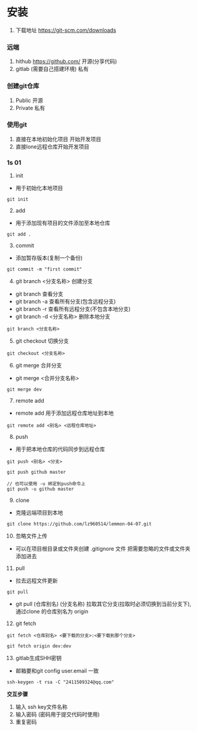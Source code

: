 # 安装
1. 下载地址 https://git-scm.com/downloads

### 远端
1. hithub https://github.com/  开源(分享代码)
2. gitlab (需要自己搭建环境)  私有

### 创建git仓库
1. Public 开源
2. Private 私有

### 使用git 
1. 直接在本地初始化项目 开始开发项目
2. 直接lone远程仓库开始开发项目

### 1s 01
1. init
- 用于初始化本地项目
```
git init
```
2. add
- 用于添加现有项目的文件添加至本地仓库
```
git add .
```
3. commit
- 添加暂存版本(复制一个备份)
```
git commit -m "first commit"
```
4. git branch <分支名称> 创建分支
- git branch 查看分支
- git branch -a 查看所有分支(包含远程分支)
- git branch -r 查看所有远程分支(不包含本地分支)
- git branch -d <分支名称> 删除本地分支
```
git branch <分支名称>
```
5. git checkout 切换分支
```
git checkout <分支名称>
```
6. git merge 合并分支
- git merge <合并分支名称>
```
git merge dev
```
7. remote add
- remote add 用于添加远程仓库地址到本地
```
git remote add <别名> <远程仓库地址>
```
8. push
- 用于把本地仓库的代码同步到远程仓库
```
git push <别名> <分支>

git push github master

// 也可以使用 -u 绑定到push命令上
git push -u github master
```
9. clone
- 克隆远端项目到本地
```
git clone https://github.com/lz960514/lemmon-04-07.git
```
10. 忽略文件上传
- 可以在项目根目录或文件夹创建 .gitignore 文件 把需要忽略的文件或文件夹添加进去
11. pull
- 拉去远程文件更新
```
git pull
```
- git pull (仓库别名) (分支名称)  拉取其它分支(拉取时必须切换到当前分支下),通过clone 的仓库别名为 origin
12. git fetch
```
git fetch <仓库别名> <要下载的分支>:<要下载到那个分支>

git fetch origin dev:dev
```
13. gitlab生成SHH密钥
- 邮箱要和git config user.email 一致
```
ssh-keygen -t rsa -C "2411509324@qq.com"
```
**交互步骤**
1. 输入 ssh key文件名称
2. 输入密码 (密码用于提交代码时使用)
3. 重复密码